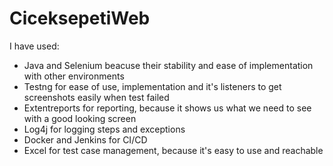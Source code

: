 # CiceksepetiWeb

I have used:
- Java and Selenium beacuse their stability and ease of implementation with other environments 
- Testng for ease of use, implementation and it's listeners to get screenshots easily when test failed
- Extentreports for reporting, because it shows us what we need to see with a good looking screen
- Log4j for logging steps and exceptions
- Docker and Jenkins for CI/CD
- Excel for test case management, because it's easy to use and reachable
